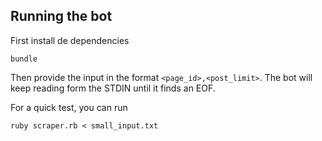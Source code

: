 ## Running the bot

First install de dependencies

```
bundle
```

Then provide the input in the format `<page_id>,<post_limit>`. The bot will keep reading form the STDIN until it finds an EOF.

For a quick test, you can run

```ruby scraper.rb < small_input.txt```
